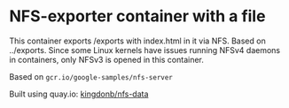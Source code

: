 # NFS-exporter container with a file

This container exports /exports with index.html in it via NFS. Based on
../exports. Since some Linux kernels have issues running NFSv4 daemons in containers,
only NFSv3 is opened in this container.

Based on `gcr.io/google-samples/nfs-server`

Built using quay.io: [kingdonb/nfs-data](//quay.io/kingdonb/nfs-data)

